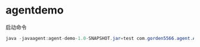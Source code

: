 # agentdemo

启动命令

```java
java -javaagent:agent-demo-1.0-SNAPSHOT.jar=test com.gorden5566.agent.AgentDemoTest
```

